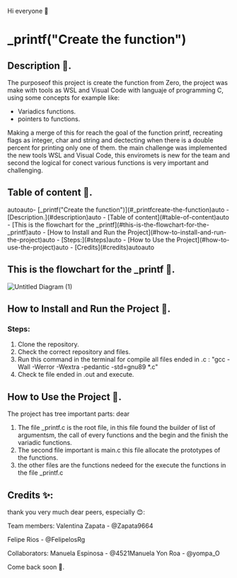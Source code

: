 Hi everyone 👋


# _printf("Create the function")


## Description 📜.
The purposeof this project is create the function from Zero, the project was make with tools as WSL and Visual Code with languaje of programming C, using some concepts for example like:

- Variadics functions.
- pointers to functions.

Making a merge of this for reach the goal of the function printf, recreating flags as integer, char and string and dectecting when there is a double percent for printing only one of them. the main challenge was implemented the new tools WSL and Visual Code, this enviromets is new for the team and second the logical for conect various functions is very important and challenging.

## Table of content 📑.
<!-- TOC -->autoauto- [_printf("Create the function")](#_printfcreate-the-function)auto    - [Description.](#description)auto    - [Table of content](#table-of-content)auto    - [This is the flowchart for the _printf](#this-is-the-flowchart-for-the-_printf)auto    - [How to Install and Run the Project](#how-to-install-and-run-the-project)auto        - [Steps:](#steps)auto    - [How to Use the Project](#how-to-use-the-project)auto    - [Credits](#credits)autoauto<!-- /TOC -->

## This is the flowchart for the _printf 🗿.
![Untitled Diagram (1)](https://user-images.githubusercontent.com/98290484/160445869-5f8037f4-a758-426c-a75b-20d2034f6d6f.jpg)


## How to Install and Run the Project 💽.

### Steps:

1. Clone the repository.
2. Check the correct repository and files.
3. Run this command in the terminal for compile all files ended in .c : "gcc -Wall -Werror -Wextra -pedantic -std=gnu89 *.c"
4. Check te file ended in .out and execute.

## How to Use the Project 💬.

The project has tree important parts:
dear
1. The file _printf.c is the root file, in this file found the builder of list of argumentsm, the call of every functions and the begin and the finish the variadic functions.
2. The second file important is main.c this file allocate the prototypes of the functions.
3. the other files are the functions nedeed for the execute the functions in the file _printf.c 

## Credits ✨:

thank you very much dear peers, especially 😊:

Team members:
Valentina Zapata - @Zapata9664

Felipe Rios - @FelipelosRg

Collaborators:
Manuela Espinosa - @4521Manuela
Yon Roa - @yompa_O

Come back soon 🤙.
